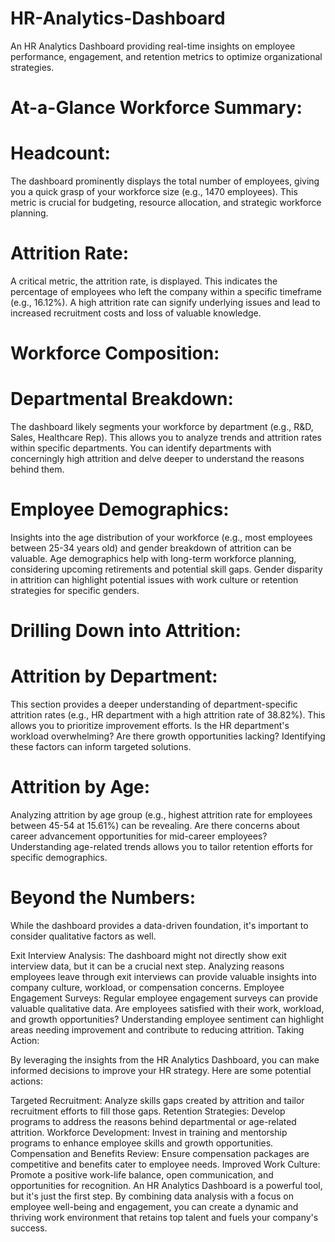 # HR-Analytics-Dashboard
An HR Analytics Dashboard providing real-time insights on employee performance, engagement, and retention metrics to optimize organizational strategies.


# At-a-Glance Workforce Summary:


# Headcount: 

The dashboard prominently displays the total number of employees, giving you a quick grasp of your workforce size (e.g., 1470 employees). This metric is crucial for budgeting, resource allocation, and strategic workforce planning.

# Attrition Rate: 

A critical metric, the attrition rate, is displayed. This indicates the percentage of employees who left the company within a specific timeframe (e.g., 16.12%). A high attrition rate can signify underlying issues and lead to increased recruitment costs and loss of valuable knowledge.


# Workforce Composition:


# Departmental Breakdown: 

The dashboard likely segments your workforce by department (e.g., R&D, Sales, Healthcare Rep). This allows you to analyze trends and attrition rates within specific departments. You can identify departments with concerningly high attrition and delve deeper to understand the reasons behind them.

# Employee Demographics: 

Insights into the age distribution of your workforce (e.g., most employees between 25-34 years old) and gender breakdown of attrition can be valuable. Age demographics help with long-term workforce planning, considering upcoming retirements and potential skill gaps. Gender disparity in attrition can highlight potential issues with work culture or retention strategies for specific genders.


# Drilling Down into Attrition:


# Attrition by Department:

This section provides a deeper understanding of department-specific attrition rates (e.g., HR department with a high attrition rate of 38.82%). This allows you to prioritize improvement efforts. Is the HR department's workload overwhelming? Are there growth opportunities lacking? Identifying these factors can inform targeted solutions.

# Attrition by Age: 

Analyzing attrition by age group (e.g., highest attrition rate for employees between 45-54 at 15.61%) can be revealing. Are there concerns about career advancement opportunities for mid-career employees? Understanding age-related trends allows you to tailor retention efforts for specific demographics.


# Beyond the Numbers:

While the dashboard provides a data-driven foundation, it's important to consider qualitative factors as well.

Exit Interview Analysis: The dashboard might not directly show exit interview data, but it can be a crucial next step. Analyzing reasons employees leave through exit interviews can provide valuable insights into company culture, workload, or compensation concerns.
Employee Engagement Surveys: Regular employee engagement surveys can provide valuable qualitative data. Are employees satisfied with their work, workload, and growth opportunities? Understanding employee sentiment can highlight areas needing improvement and contribute to reducing attrition.
Taking Action:

By leveraging the insights from the HR Analytics Dashboard, you can make informed decisions to improve your HR strategy. Here are some potential actions:

Targeted Recruitment: Analyze skills gaps created by attrition and tailor recruitment efforts to fill those gaps.
Retention Strategies: Develop programs to address the reasons behind departmental or age-related attrition.
Workforce Development: Invest in training and mentorship programs to enhance employee skills and growth opportunities.
Compensation and Benefits Review: Ensure compensation packages are competitive and benefits cater to employee needs.
Improved Work Culture: Promote a positive work-life balance, open communication, and opportunities for recognition.
An HR Analytics Dashboard is a powerful tool, but it's just the first step. By combining data analysis with a focus on employee well-being and engagement, you can create a dynamic and thriving work environment that retains top talent and fuels your company's success.
